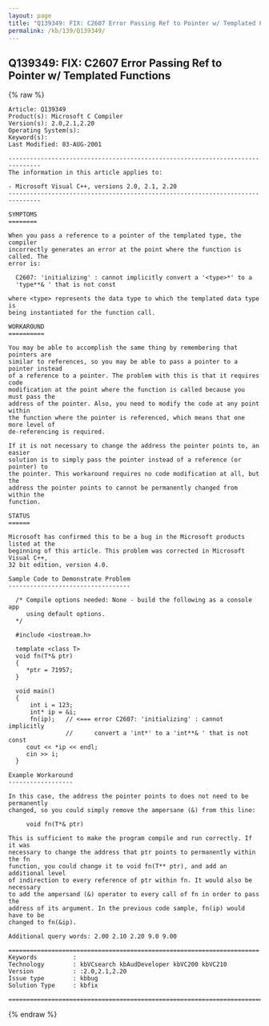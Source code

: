 ```yaml
---
layout: page
title: "Q139349: FIX: C2607 Error Passing Ref to Pointer w/ Templated Functions"
permalink: /kb/139/Q139349/
---
```


## Q139349: FIX: C2607 Error Passing Ref to Pointer w/ Templated Functions

{% raw %}

	Article: Q139349
	Product(s): Microsoft C Compiler
	Version(s): 2.0,2.1,2.20
	Operating System(s): 
	Keyword(s): 
	Last Modified: 03-AUG-2001
	
	-------------------------------------------------------------------------------
	The information in this article applies to:
	
	- Microsoft Visual C++, versions 2.0, 2.1, 2.20 
	-------------------------------------------------------------------------------
	
	SYMPTOMS
	========
	
	When you pass a reference to a pointer of the templated type, the compiler
	incorrectly generates an error at the point where the function is called. The
	error is:
	
	  C2607: 'initializing' : cannot implicitly convert a '<type>*' to a
	  'type**& ' that is not const
	
	where <type> represents the data type to which the templated data type is
	being instantiated for the function call.
	
	WORKAROUND
	==========
	
	You may be able to accomplish the same thing by remembering that pointers are
	similar to references, so you may be able to pass a pointer to a pointer instead
	of a reference to a pointer. The problem with this is that it requires code
	modification at the point where the function is called because you must pass the
	address of the pointer. Also, you need to modify the code at any point within
	the function where the pointer is referenced, which means that one more level of
	de-referencing is required.
	
	If it is not necessary to change the address the pointer points to, an easier
	solution is to simply pass the pointer instead of a reference (or pointer) to
	the pointer. This workaround requires no code modification at all, but the
	address the pointer points to cannot be permanently changed from within the
	function.
	
	STATUS
	======
	
	Microsoft has confirmed this to be a bug in the Microsoft products listed at the
	beginning of this article. This problem was corrected in Microsoft Visual C++,
	32 bit edition, version 4.0.
	
	Sample Code to Demonstrate Problem
	----------------------------------
	
	  /* Compile options needed: None - build the following as a console app
	     using default options.
	  */ 
	
	  #include <iostream.h>
	
	  template <class T>
	  void fn(T*& ptr)
	  {
	     *ptr = 71957;
	  }
	
	  void main()
	  {
	      int i = 123;
	      int* ip = &i;
	      fn(ip);   // <=== error C2607: 'initializing' : cannot implicitly
	                //      convert a 'int*' to a 'int**& ' that is not const
	     cout << *ip << endl;
	     cin >> i;
	  }
	
	Example Workaround
	------------------
	
	In this case, the address the pointer points to does not need to be permanently
	changed, so you could simply remove the ampersane (&) from this line:
	
	     void fn(T*& ptr)
	
	This is sufficient to make the program compile and run correctly. If it was
	necessary to change the address that ptr points to permanently within the fn
	function, you could change it to void fn(T** ptr), and add an additional level
	of indirection to every reference of ptr within fn. It would also be necessary
	to add the ampersand (&) operator to every call of fn in order to pass the
	address of its argument. In the previous code sample, fn(ip) would have to be
	changed to fn(&ip).
	
	Additional query words: 2.00 2.10 2.20 9.0 9.00
	
	======================================================================
	Keywords          :  
	Technology        : kbVCsearch kbAudDeveloper kbVC200 kbVC210
	Version           : :2.0,2.1,2.20
	Issue type        : kbbug
	Solution Type     : kbfix
	
	=============================================================================
	

{% endraw %}
